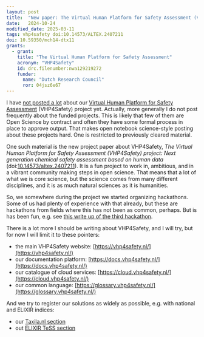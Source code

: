 ```yaml
---
layout: post
title:  "New paper: The Virtual Human Platform for Safety Assessment (VHP4Safety)"
date:   2024-10-24
modified_date: 2025-03-11
tags: vhp4safety doi:10.14573/ALTEX.2407211
doi: 10.59350/mch14-dtx11
grants:
  - grant:
    title: "The Virtual Human Platform for Safety Assessment"
    acronym: "VHP4Safety"
    id: drc.filenumber:nwa129219272
    funder:
      name: "Dutch Research Council"
      ror: 04jsz6e67
---
```


I have [not posted a lot](https://chem-bla-ics.linkedchemistry.info/tag/vhp4safety) about our [Virtual Human Platform for Safety Assessment](https://vhp4safety.nl/)
(VHP4Safety) project yet. Actually, more generally I do not post frequently about the funded projects. This is likely that few of them are Open Science
by contract and often they have some formal process in place to approve output. That makes open notebook science-style posting about these projects
hard. One is restricted to previously cleared material.

One such material is the new project paper about VHP4Safety, *The Virtual Human Platform for Safety Assessment (VHP4Safety) project: Next generation chemical
safety assessment based on human data* (doi:[10.14573/altex.2407211](https://doi.org/10.14573/altex.2407211)). It is a fun project to work in,
ambitious, and in a vibrant community making steps in open science. That means that a lot of what we is core science, but the science comes
from many different disciplines, and it is as much natural sciences as it is humanities.

So, we somewhere during the project we started organizing hackathons. Some of us had plenty of experience with that already, but these
are hackathons from fields where this has not been as common, perhaps. But is has been fun, e.g. see
[this write up of the third hackathon](https://www.sciencrew.com/c/9347/a/335221636?title=Advancing_AI_in_Toxicology_Insights_from_the_Third_VHP4Safety_H).

There is a lot more I should be writing about VHP4Safety, and I will try, but for now I will limit it to these pointers:

* the main VHP4Safety website: [https://vhp4safety.nl/](https://vhp4safety.nl/)
* our documentation platform: [https://docs.vhp4safety.nl/](https://docs.vhp4safety.nl/)
* our catalogue of cloud services: [https://cloud.vhp4safety.nl/](https://cloud.vhp4safety.nl/)
* our common language: [https://glossary.vhp4safety.nl/](https://glossary.vhp4safety.nl/)

And we try to register our solutions as widely as possible, e.g. with national and ELIXIR indices:

* our [Taxila.nl section](https://taxila.nl/content_providers/vhp4safety)
* out [ELIXIR TeSS section](https://tess.elixir-europe.org/content_providers/vhp4safety)
